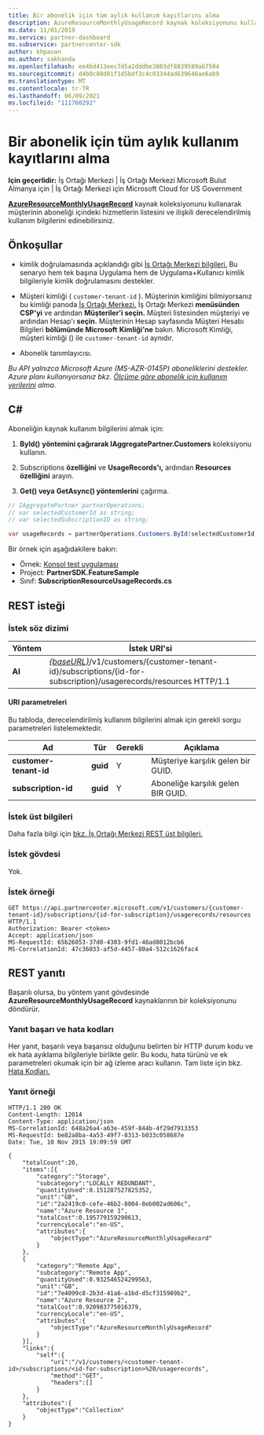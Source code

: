 ```yaml
---
title: Bir abonelik için tüm aylık kullanım kayıtlarını alma
description: AzureResourceMonthlyUsageRecord kaynak koleksiyonunu kullanarak müşterinin aboneliği içindeki hizmetlerin listesini ve ilişkili derecelendirilmiş kullanım bilgilerini edinebilirsiniz.
ms.date: 11/01/2019
ms.service: partner-dashboard
ms.subservice: partnercenter-sdk
author: khpavan
ms.author: sakhanda
ms.openlocfilehash: ee4bd413eec7d5a2dddbe3803df8839589ab7504
ms.sourcegitcommit: d4b0c80d81f1d5bdf3c4c03344ad639646ae6ab9
ms.translationtype: MT
ms.contentlocale: tr-TR
ms.lasthandoff: 06/09/2021
ms.locfileid: "111760292"
---
```

# <a name="get-all-monthly-usage-records-for-a-subscription"></a>Bir abonelik için tüm aylık kullanım kayıtlarını alma

**Için geçerlidir:** İş Ortağı Merkezi | İş Ortağı Merkezi Microsoft Bulut Almanya için | İş Ortağı Merkezi için Microsoft Cloud for US Government

[**AzureResourceMonthlyUsageRecord**](/dotnet/api/microsoft.store.partnercenter.models.usage.azureresourcemonthlyusagerecord) kaynak koleksiyonunu kullanarak müşterinin aboneliği içindeki hizmetlerin listesini ve ilişkili derecelendirilmiş kullanım bilgilerini edinebilirsiniz.

## <a name="prerequisites"></a>Önkoşullar

- kimlik doğrulamasında açıklandığı gibi [İş Ortağı Merkezi bilgileri.](partner-center-authentication.md) Bu senaryo hem tek başına Uygulama hem de Uygulama+Kullanıcı kimlik bilgileriyle kimlik doğrulamasını destekler.

- Müşteri kimliği ( `customer-tenant-id` ). Müşterinin kimliğini bilmiyorsanız bu kimliği panoda [İş Ortağı Merkezi.](https://partner.microsoft.com/dashboard) İş Ortağı Merkezi **menüsünden CSP'yi** ve ardından **Müşteriler'i seçin.** Müşteri listesinden müşteriyi ve ardından Hesap'ı **seçin.** Müşterinin Hesap sayfasında Müşteri Hesabı Bilgileri **bölümünde Microsoft** **Kimliği'ne** bakın. Microsoft Kimliği, müşteri kimliği () ile `customer-tenant-id` aynıdır.

- Abonelik tanımlayıcısı.

*Bu API yalnızca Microsoft Azure (MS-AZR-0145P) aboneliklerini destekler. Azure planı kullanıyorsanız bkz. [Ölçüme göre abonelik için kullanım verilerini](get-a-customer-subscription-meter-usage-records.md) alma.*

## <a name="c"></a>C\#

Aboneliğin kaynak kullanım bilgilerini almak için:

1. **ById()** **yöntemini çağırarak IAggregatePartner.Customers** koleksiyonu kullanın.

2. Subscriptions **özelliğini** ve **UsageRecords'ı,** ardından **Resources özelliğini** arayın.
3. **Get() veya** **GetAsync() yöntemlerini** çağırma.

``` csharp
// IAggregatePartner partnerOperations;
// var selectedCustomerId as string;
// var selectedSubscriptionID as string;

var usageRecords = partnerOperations.Customers.ById(selectedCustomerId).Subscriptions.ById(selectedSubscriptionId).UsageRecords.Resources.Get();
```

Bir örnek için aşağıdakilere bakın:

- Örnek: [Konsol test uygulaması](console-test-app.md)
- Project: **PartnerSDK.FeatureSample**
- Sınıf: **SubscriptionResourceUsageRecords.cs**

## <a name="rest-request"></a>REST isteği

### <a name="request-syntax"></a>İstek söz dizimi

| Yöntem  | İstek URI'si                                                                                                                                       |
|---------|---------------------------------------------------------------------------------------------------------------------------------------------------|
| **Al** | [*{baseURL}*](partner-center-rest-urls.md)/v1/customers/{customer-tenant-id}/subscriptions/{id-for-subscription}/usagerecords/resources HTTP/1.1 |

#### <a name="uri-parameters"></a>URI parametreleri

Bu tabloda, derecelendirilmiş kullanım bilgilerini almak için gerekli sorgu parametreleri listelemektedir.

| Ad                    | Tür     | Gerekli | Açıklama                               |
|-------------------------|----------|----------|-------------------------------------------|
| **customer-tenant-id**  | **guid** | Y        | Müşteriye karşılık gelen bir GUID.     |
| **subscription-id** | **guid** | Y        | Aboneliğe karşılık gelen BIR GUID. |

### <a name="request-headers"></a>İstek üst bilgileri

Daha fazla bilgi için [bkz. İş Ortağı Merkezi REST üst bilgileri.](headers.md)

### <a name="request-body"></a>İstek gövdesi

Yok.

### <a name="request-example"></a>İstek örneği

```http
GET https://api.partnercenter.microsoft.com/v1/customers/{customer-tenant-id}/subscriptions/{id-for-subscription}/usagerecords/resources HTTP/1.1
Authorization: Bearer <token>
Accept: application/json
MS-RequestId: 65b26053-37d0-4303-9fd1-46ad8012bcb6
MS-CorrelationId: 47c36033-af5d-4457-80a4-512c1626fac4
```

## <a name="rest-response"></a>REST yanıtı

Başarılı olursa, bu yöntem yanıt gövdesinde **AzureResourceMonthlyUsageRecord** kaynaklarının bir koleksiyonunu döndürür.

### <a name="response-success-and-error-codes"></a>Yanıt başarı ve hata kodları

Her yanıt, başarılı veya başarısız olduğunu belirten bir HTTP durum kodu ve ek hata ayıklama bilgileriyle birlikte gelir. Bu kodu, hata türünü ve ek parametreleri okumak için bir ağ izleme aracı kullanın. Tam liste için bkz. [Hata Kodları.](error-codes.md)

### <a name="response-example"></a>Yanıt örneği

```http
HTTP/1.1 200 OK
Content-Length: 12014
Content-Type: application/json
MS-CorrelationId: 648a26a4-a63e-459f-844b-4f29d7913353
MS-RequestId: be82a8ba-4a53-49f7-8313-b033c058687e
Date: Tue, 10 Nov 2015 19:09:59 GMT

{
    "totalCount":20,
    "items":[{
        "category":"Storage",
        "subcategory":"LOCALLY REDUNDANT",
        "quantityUsed":0.151287527825352,
        "unit":"GB",
        "id":"2a2419c0-cefe-46b2-8004-8eb002ad606c",
        "name":"Azure Resource 1",
        "totalCost":0.195779159290613,
        "currencyLocale":"en-US",
        "attributes":{
            "objectType":"AzureResourceMonthlyUsageRecord"
        }
    },
    {
        "category":"Remote App",
        "subcategory":"Remote App",
        "quantityUsed":0.932546524299563,
        "unit":"GB",
        "id":"7e4099c8-2b3d-41a6-a1bd-d5cf315989b2",
        "name":"Azure Resource 2",
        "totalCost":0.920983775016379,
        "currencyLocale":"en-US",
        "attributes":{
            "objectType":"AzureResourceMonthlyUsageRecord"
        }
    }],
    "links":{
        "self":{
            "uri":"/v1/customers/<customer-tenant-id>/subscriptions/<id-for-subscription>%20/usagerecords",
            "method":"GET",
            "headers":[]
        }
    },
    "attributes":{
        "objectType":"Collection"
    }
}
```
